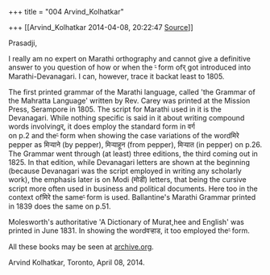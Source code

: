 +++
title = "004 Arvind_Kolhatkar"

+++
[[Arvind_Kolhatkar	2014-04-08, 20:22:47 [Source](https://groups.google.com/g/samskrita/c/M3oeHYUoBd8)]]



Prasadji,

  

I really am no expert on Marathi orthography and cannot give a definitive answer to you question of how or when the र्‍ form ofर् got introduced into Marathi-Devanagari. I can, however, trace it backat least to 1805.

  

The first printed grammar of the Marathi language, called 'the Grammar of the Mahratta Language' written by Rev. Carey was printed at the Mission Press, Serampore in 1805. The script for Marathi used in it is the Devanagari. While nothing specific is said in it about writing compound words involvingर्, it does employ the standard form in वर्ग  
on p.2 and theर्‍ form when showing the case variations of the wordमिरे pepper as मिर्‍याने (by pepper), मिर्‍याहून (from pepper), मिर्‍यात (in pepper) on p.26. The Grammar went through (at least) three editions, the third coming out in 1825. In that edition, while Devanagari letters are shown at the beginning (because Devanagari was the script employed in writing any scholarly work), the emphasis later is on Modi (मोडी) letters, that being the cursive script more often used in business and political documents. Here too in the context ofमिरे the sameर्‍ form is used. Ballantine's Marathi Grammar printed in 1839 does the same on p.51.

  

Molesworth's authoritative 'A Dictionary of Murat,hee and English' was printed in June 1831. In showing the wordवर्‍हाड, it too employed theर्‍ form.

  

All these books may be seen at [archive.org](http://archive.org).

  

Arvind Kolhatkar, Toronto, April 08, 2014.


